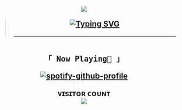 <h2 align="center"><br>

<img src="https://media2.giphy.com/media/1hMJTkDXPTBiU/giphy.gif?cid=6c09b95238re20exqbzhghm01y4hnb4t8kscva97sf8moxme&ep=v1_internal_gif_by_id&rid=giphy.gif&ct=g"/></p>
> [![Typing SVG](https://readme-typing-svg.herokuapp.com?font=Playwrite+AU+SA&duration=6000&pause=3200&color=808080&center=true&width=435&lines=why+you+don't+realize+my+feelings;ahh%2C+i+am+trapped+in+my+own+imagination...;can+i+get+out+of%2C+this+dream)](https://git.io/typing-svg)
>
> ----
<p align="center"> 
  <samp>
  <br>
    「 <b>Now Playing🎵</b> 」
    <br>
  <samp>
  </p>

[![spotify-github-profile](https://spotify-github-profile.kittinanx.com/api/view?uid=bs982rouoma1pwihrpwyk6ekt&cover_image=true&theme=novatorem&show_offline=false&background_color=121212&interchange=false&bar_color=53b14f&bar_color_cover=true)](https://github.com/kittinan/spotify-github-profile)
<p align="center"> 
  ᴠɪsɪᴛᴏʀ ᴄᴏᴜɴᴛ<br>
  <img src="https://profile-counter.glitch.me/swndyy/count.svg" />
